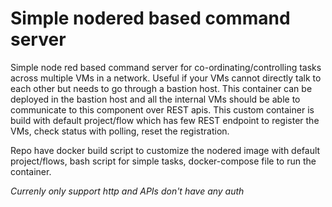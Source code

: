# Simple nodered based command server

Simple node red based command server for co-ordinating/controlling tasks across multiple VMs in a network. Useful if your VMs cannot directly talk to each other but needs to go through a bastion host. This container can be deployed in the bastion host and all the internal VMs should be able to communicate to this component over REST apis. This custom container is build with default project/flow which has few REST endpoint to register the VMs, check status with polling, reset the registration.

Repo have docker build script to customize the nodered image with default project/flows, bash script for simple tasks, docker-compose file to run the container. 

_Currenly only support http and APIs don't have any auth_
